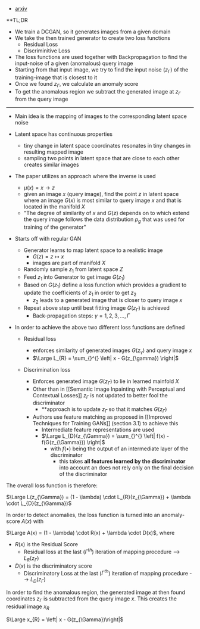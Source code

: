 - [arxiv](https://arxiv.org/abs/1703.05921)

**TL;DR
- We train a DCGAN, so it generates images from a given domain
- We take the then trained generator to create two loss functions
	- Residual Loss
	- Discriminitive Loss
- The loss functions are used together with Backpropagation to find the input-noise of a given (anomalous) query image
- Starting from that input image, we try to find the input noise ($z_{\Gamma}$) of the training-image that is closest to it
- Once we found $z_{\Gamma}$, we calculate an anomaly score
- To get the anomalous region we subtract the generated image at $z_{\Gamma}$ from the query image

-----

- Main idea is the mapping of images to the corresponding latent space noise
- Latent space has continuous properties
	- tiny change in latent space coordinates resonates in tiny changes in resulting mapped image
	- sampling two points in latent space that are close to each other creates similar images

- The paper utilizes an approach where the inverse is used
	- $\mu(x) = x \longrightarrow z$
	- given an image $x$ (query image), find the point $z$ in latent space where an image $G(x)$ is most similar to query image $x$ and that is located in the manifold $X$
	- "The degree of similarity of $x$ and $G(z)$ depends on to which extend the query image follows the data distribution $p_{g}$ that was used for training of the generator"

- Starts off with regular GAN
	- Generator learns to map latent space to a realistic image
		- $G(z) = z \longmapsto x$
		- images are part of manifold $X$
	- Randomly sample $z_{1}$ from latent space $Z$
	- Feed $z_{1}$ into Generator to get image $G(z_{1})$ 
	- Based on $G(z_{1})$ define a loss function which provides a gradient to update the coefficients of $z_{1}$ in order to get $z_{2}$
		- $z_{2}$ leads to a generated image that is closer to query image $x$
	- Repeat above step until best fitting image $G(z_{\Gamma})$ is achieved
		- Back-propagation steps: $\gamma = 1,2,3,...,\Gamma$

- In order to achieve the above two different loss functions are defined
	- Residual loss
		- enforces similarity of generated images $G(z_{\gamma})$ and query image $x$
		- $\Large L_{R} = \sum_{}^{} \left| x - G(z_{\gamma}) \right|$
		
	- Discrimination loss
		- Enforces generated image $G(z_{\Gamma})$ to lie in learned mainfold $X$ 
		- Other than in [[Semantic Image Inpainting with Perceptual and Contextual Losses]] $z_{\Gamma}$ is not updated to better fool the discriminator
			- **approach is to update $z_{\Gamma}$ so that it matches $G(z_{\Gamma})$ 
		- Authors use feature matching as proposed in [[Improved Techniques for Training GANs]] (section 3.1) to achieve this
			- Intermediate feature representations are used
			- $\Large L_{D}(z_{\Gamma}) = \sum_{}^{} \left| f(x) - f(G(z_{\Gamma})) \right|$
				- with $f(\bullet)$ being the output of an intermediate layer of the discriminator
					- this takes **all features learned by the discriminator** into account an does not rely only on the final decision of the discriminator

The overall loss function is therefore:

$\Large L(z_{\Gamma}) = (1 - \lambda) \cdot L_{R}(z_{\Gamma}) + \lambda \cdot L_{D}(z_{\Gamma})$

In order to detect anomalies, the loss function is turned into an anomaly-score $A(x)$ with

$\Large A(x) = (1 - \lambda) \cdot R(x) + \lambda \cdot D(x)$, where

- $R(x)$ is the Residual Score
	- Residual loss at the last ($\Gamma^{th}$) iteration of mapping procedure --> $L_{R}(z_{\Gamma})$
- $D(x)$ is the discriminatory score
	- Discriminatory Loss at the last ($\Gamma^{th}$) iteration of mapping procedure --> $L_{D}(z_{\Gamma})$

In order to find the anomalous region, the generated image at then found coordinates $z_{\Gamma}$ is subtracted from the query image $x$. This creates the residual image $x_{R}$

$\Large x_{R} = \left| x - G(z_{\Gamma})\right|$
